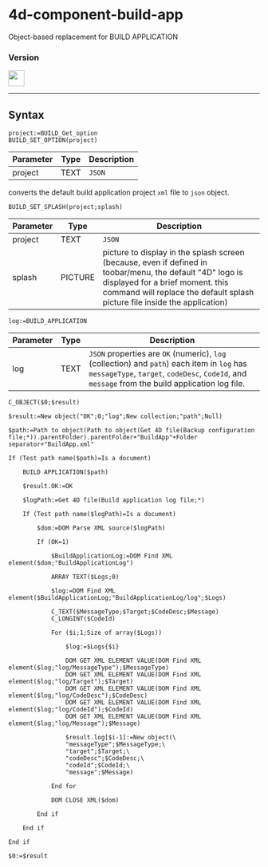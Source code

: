 # 4d-component-build-app

Object-based replacement for BUILD APPLICATION

### Version

<img src="https://user-images.githubusercontent.com/1725068/41266195-ddf767b2-6e30-11e8-9d6b-2adf6a9f57a5.png" width="32" height="32" />

---

## Syntax

```
project:=BUILD_Get_option
BUILD_SET_OPTION(project)
```

Parameter|Type|Description
------------|------------|----
project|TEXT|``JSON``

converts the default build application project ``xml`` file to ``json`` object.

```
BUILD_SET_SPLASH(project;splash)
```

Parameter|Type|Description
------------|------------|----
project|TEXT|``JSON``
splash|PICTURE|picture to display in the splash screen (because, even if defined in toobar/menu, the default "4D" logo is displayed for a brief moment. this command will replace the default splash picture file inside the application)

```
log:=BUILD_APPLICATION
```

Parameter|Type|Description
------------|------------|----
log|TEXT|``JSON`` properties are ``OK`` (numeric), ``log`` (collection) and ``path``) each item in ``log`` has ``messageType``, ``target``, ``codeDesc``, ``CodeId``, and ``message`` from the build application log file.

```
C_OBJECT($0;$result)

$result:=New object("OK";0;"log";New collection;"path";Null)

$path:=Path to object(Path to object(Get 4D file(Backup configuration file;*)).parentFolder).parentFolder+"BuildApp"+Folder separator+"BuildApp.xml"

If (Test path name($path)=Is a document)
	
	BUILD APPLICATION($path)
	
	$result.OK:=OK
	
	$logPath:=Get 4D file(Build application log file;*)
	
	If (Test path name($logPath)=Is a document)
		
		$dom:=DOM Parse XML source($logPath)
		
		If (OK=1)
			
			$BuildApplicationLog:=DOM Find XML element($dom;"BuildApplicationLog")
			
			ARRAY TEXT($Logs;0)
			
			$log:=DOM Find XML element($BuildApplicationLog;"BuildApplicationLog/log";$Logs)
			
			C_TEXT($MessageType;$Target;$CodeDesc;$Message)
			C_LONGINT($CodeId)
			
			For ($i;1;Size of array($Logs))
				
				$log:=$Logs{$i}
				
				DOM GET XML ELEMENT VALUE(DOM Find XML element($log;"log/MessageType");$MessageType)
				DOM GET XML ELEMENT VALUE(DOM Find XML element($log;"log/Target");$Target)
				DOM GET XML ELEMENT VALUE(DOM Find XML element($log;"log/CodeDesc");$CodeDesc)
				DOM GET XML ELEMENT VALUE(DOM Find XML element($log;"log/CodeId");$CodeId)
				DOM GET XML ELEMENT VALUE(DOM Find XML element($log;"log/Message");$Message)
				
				$result.log[$i-1]:=New object(\
				"messageType";$MessageType;\
				"target";$Target;\
				"codeDesc";$CodeDesc;\
				"codeId";$CodeId;\
				"message";$Message)
				
			End for 
			
			DOM CLOSE XML($dom)
			
		End if 
		
	End if 
	
End if 

$0:=$result
```

